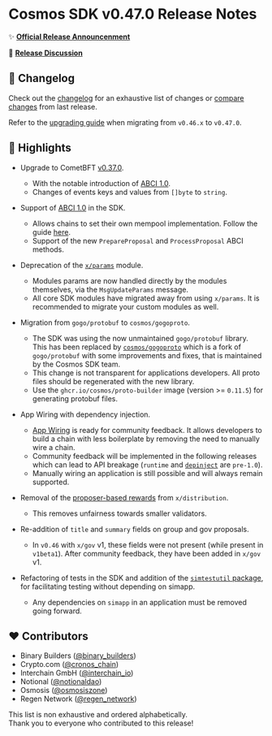 # Cosmos SDK v0.47.0 Release Notes

✨ [**Official Release Announcenment**](https://blog.cosmos.network)

💬 [**Release Discussion**](https://github.com/cosmos/community)

## 📝 Changelog

Check out the [changelog](https://github.com/cosmos/cosmos-sdk/blob/v0.47.0/CHANGELOG.md) for an exhaustive list of changes or [compare changes](https://github.com/cosmos/cosmos-sdk/compare/release/v0.46.x...v0.47.0) from last release.

Refer to the [upgrading guide](https://github.com/cosmos/cosmos-sdk/blob/release/v0.47.x/UPGRADING.md) when migrating from `v0.46.x` to `v0.47.0`.

## 🚀 Highlights

* Upgrade to CometBFT [v0.37.0](https://github.com/cometbft/cometbft/blob/v0.37.0/CHANGELOG.md).
    * With the notable introduction of [ABCI 1.0](https://medium.com/the-interchain-foundation/tendermints-new-application-blockchain-interface-abci-86d46bd6f987).
    * Changes of events keys and values from `[]byte` to `string`.

* Support of [ABCI 1.0](https://medium.com/the-interchain-foundation/tendermints-new-application-blockchain-interface-abci-86d46bd6f987) in the SDK.
    * Allows chains to set their own mempool implementation. Follow the guide [here](https://docs.cosmos.network/v0.47/building-apps/app-mempool).
    * Support of the new `PrepareProposal` and `ProcessProposal` ABCI methods.

* Deprecation of the [`x/params`](https://docs.cosmos.network/v0.47/modules/params) module.
    * Modules params are now handled directly by the modules themselves, via the `MsgUpdateParams` message.
    * All core SDK modules have migrated away from using `x/params`. It is recommended to migrate your custom modules as well.

* Migration from `gogo/protobuf` to `cosmos/gogoproto`.
    * The SDK was using the now unmaintained `gogo/protobuf` library. This has been replaced by [`cosmos/gogoproto`](https://github.com/cosmos/gogoproto) which is a fork of `gogo/protobuf` with some improvements and fixes, that is maintained by the Cosmos SDK team.
    * This change is not transparent for applications developers. All proto files should be regenerated with the new library.
    * Use the `ghcr.io/cosmos/proto-builder` image (version >= `0.11.5`) for generating protobuf files.

* App Wiring with dependency injection.
    * [App Wiring](https://docs.cosmos.network/v0.47/building-apps/app-go-v2) is ready for community feedback. It allows developers to build a chain with less boilerplate by removing the need to manually wire a chain.
    * Community feedback will be implemented in the following releases which can lead to API breakage (`runtime` and [`depinject`](https://docs.cosmos.network/v0.47/tooling/depinject) are `pre-1.0`).
    * Manually wiring an application is still possible and will always remain supported.

* Removal of the [proposer-based rewards](https://github.com/cosmos/cosmos-sdk/issues/12667) from `x/distribution`.
    * This removes unfairness towards smaller validators.

* Re-addition of `title` and `summary` fields on group and gov proposals.
    * In `v0.46` with `x/gov` v1, these fields were not present (while present in `v1beta1`). After community feedback, they have been added in `x/gov` v1.

* Refactoring of tests in the SDK and addition of the [`simtestutil` package](https://pkg.go.dev/github.com/cosmos/cosmos-sdk/testutil/sims), for facilitating testing without depending on simapp.
    * Any dependencies on `simapp` in an application must be removed going forward.

## ❤️ Contributors

* Binary Builders ([@binary_builders](https://twitter.com/binary_builders))
* Crypto.com ([@cronos_chain](https://twitter.com/cronos_chain))
* Interchain GmbH ([@interchain_io](https://twitter.com/interchain_io))
* Notional ([@notionaldao](https://twitter.com/notionaldao))
* Osmosis ([@osmosiszone](https://twitter.com/osmosiszone))
* Regen Network ([@regen_network](https://twitter.com/RegenNetworkDev))

This list is non exhaustive and ordered alphabetically.  
Thank you to everyone who contributed to this release!

